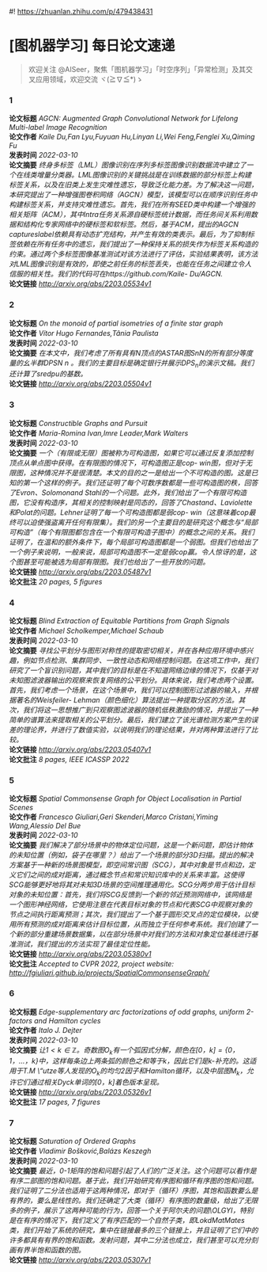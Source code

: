 #! https://zhuanlan.zhihu.com/p/479438431

[图机器学习] 每日论文速递
==============
  
> 欢迎关注 @AISeer，聚焦「图机器学习」「时空序列」「异常检测」及其交叉应用领域，欢迎交流 ヾ(≧∇≦*)ゝ
### 1
  
**论文标题** *AGCN: Augmented Graph Convolutional Network for Lifelong Multi-label
  Image Recognition*  
**论文作者** *Kaile Du,Fan Lyu,Fuyuan Hu,Linyan Li,Wei Feng,Fenglei Xu,Qiming Fu*  
**发表时间** *2022-03-10*  
**论文摘要** *终身多标签（LML）图像识别在序列多标签图像识别数据流中建立了一个在线类增量分类器。LML图像识别的关键挑战是在训练数据的部分标签上构建标签关系，以及在旧类上发生灾难性遗忘，导致泛化能力差。为了解决这一问题，本研究提出了一种增强图卷积网络（AGCN）模型，该模型可以在顺序识别任务中构建标签关系，并支持灾难性遗忘。首先，我们在所有SEED类中构建一个增强的相关矩阵（ACM），其中Intra任务关系源自硬标签统计数据，而任务间关系利用数据和结构化专家网络中的硬标签和软标签。然后，基于ACM，提出的AGCN captureslabel依赖具有动态扩充结构，并产生有效的类表示。最后，为了抑制标签依赖在所有任务中的遗忘，我们提出了一种保持关系的损失作为标签关系构造的约束。通过两个多标签图像基准测试对该方法进行了评估，实验结果表明，该方法对LML图像识别是有效的，即使之前任务的标签丢失，也能在任务之间建立令人信服的相关性。我们的代码可在https://github.com/Kaile-
Du/AGCN.*  
**论文链接** *http://arxiv.org/abs/2203.05534v1*
### 2
  
**论文标题** *On the monoid of partial isometries of a finite star graph*  
**论文作者** *Vítor Hugo Fernandes,Tânia Paulista*  
**发表时间** *2022-03-10*  
**论文摘要** *在本文中，我们考虑了所有具有$N$顶点的ASTAR图$SnN$的所有部分等度量的幺半群DPSN n 。我们的主要目标是确定银行并展示$DPS_n$的演示文稿。我们还计算了$sredpu$的基数。*  
**论文链接** *http://arxiv.org/abs/2203.05504v1*
### 3
  
**论文标题** *Constructible Graphs and Pursuit*  
**论文作者** *Maria-Romina Ivan,Imre Leader,Mark Walters*  
**发表时间** *2022-03-10*  
**论文摘要** *一个（有限或无限）图被称为可构造图，如果它可以通过反复添加控制顶点从单点图中获得。在有限图的情况下，可构造图正是cop-
win图，但对于无限图，这种情况并不是很清楚。本文的目的之一是给出一个不可构造的图。这是已知的第一个这样的例子。我们还证明了每个可数序数都是一些可构造图的秩，回答了Evron、Solomonand 
Stahl的一个问题。此外，我们给出了一个有限可构造图，它没有构造序，其相关的控制映射是同态的，回答了Chastand、Laviolette和Polat的问题。Lehner证明了每一个可构造图都是弱cop-
win（这意味着cop最终可以迫使强盗离开任何有限集）。我们的另一个主要目的是研究这个概念与“局部可构造”（每个有限图都包含在一个有限可构造子图中）的概念之间的关系。我们证明了，在温和的额外条件下，每个局部可构造图都是一个弱图。但我们也给出了一个例子来说明，一般来说，局部可构造图不一定是弱cop赢。令人惊讶的是，这个图甚至可能被选为局部有限图。我们也给出了一些开放的问题。*  
**论文链接** *http://arxiv.org/abs/2203.05487v1*  
**论文批注** *20 pages, 5 figures*
### 4
  
**论文标题** *Blind Extraction of Equitable Partitions from Graph Signals*  
**论文作者** *Michael Scholkemper,Michael Schaub*  
**发表时间** *2022-03-10*  
**论文摘要** *寻找公平划分与图形对称性的提取密切相关，并在各种应用环境中感兴趣，例如节点检测、集群同步、一致性动态和网络控制问题。在这项工作中，我们研究了一个盲识别问题，其中我们的目标是在不知道网络边缘的情况下，仅基于对未知图滤波器输出的观察来恢复网络的公平划分。具体来说，我们考虑两个设置。首先，我们考虑一个场景，在这个场景中，我们可以控制图形过滤器的输入，并根据著名的Weisfeiler-
Lehman（颜色细化）算法提出一种提取分区的方法。其次，我们将这一思想推广到只观察图滤波器的随机低秩激励的情况，并提出了一种简单的谱算法来提取相关的公平划分。最后，我们建立了该光谱检测方案产生的误差的理论界，并进行了数值实验，以说明我们的理论结果，并对两种算法进行了比较。*  
**论文链接** *http://arxiv.org/abs/2203.05407v1*  
**论文批注** *8 pages, IEEE ICASSP 2022*
### 5
  
**论文标题** *Spatial Commonsense Graph for Object Localisation in Partial Scenes*  
**论文作者** *Francesco Giuliari,Geri Skenderi,Marco Cristani,Yiming Wang,Alessio Del Bue*  
**发表时间** *2022-03-10*  
**论文摘要** *我们解决了部分场景中的物体定位问题，这是一个新问题，即估计物体的未知位置（例如，袋子在哪里？）给出了一个场景的部分3D扫描。提出的解决方案基于一种新的场景图模型，即空间常识图（SCG），其中对象是节点和边，定义它们之间的成对距离，通过概念节点和常识知识库中的关系来丰富。这使得SCG能够更好地将其对未知3D场景的空间推理通用化。SCG分两步用于估计目标对象的未知位置：首先，我们将SCG反馈到一个新的邻近预测网络中，该网络是一个图形神经网络，它使用注意在代表目标对象的节点和代表SCG中观察对象的节点之间执行距离预测；其次，我们提出了一个基于圆形交叉点的定位模块，以使用所有预测的成对距离来估计目标位置，从而独立于任何参考系统。我们创建了一个新的部分重建场景数据集，以在部分场景中对我们的方法和对象定位基线进行基准测试，我们提出的方法实现了最佳定位性能。*  
**论文链接** *http://arxiv.org/abs/2203.05380v1*  
**论文批注** *Accepted to CVPR 2022, project website:
  http://fgiuliari.github.io/projects/SpatialCommonsenseGraph/*
### 6
  
**论文标题** *Edge-supplementary arc factorizations of odd graphs, uniform 2-factors
  and Hamilton cycles*  
**论文作者** *Italo J. Dejter*  
**发表时间** *2022-03-10*  
**论文摘要** *让$1<k\in\mathbb{Z}$。奇数图$O_k$有一个弧因式分解，颜色在$[0，k]=\{0，1，\ldots，k\}$中，这样每条边上两条弧的颜色之和等于$k$，因此它们是$k$-补充的。这适用于T.M 
\“utze等人发现的$O_k$的均匀2因子和Hamilton循环，以及中层图$M_k$，允许它们通过相关Dyck单词的$[0，k]$着色版本呈现。*  
**论文链接** *http://arxiv.org/abs/2203.05326v1*  
**论文批注** *17 pages, 7 figures*
### 7
  
**论文标题** *Saturation of Ordered Graphs*  
**论文作者** *Vladimir Bošković,Balázs Keszegh*  
**发表时间** *2022-03-10*  
**论文摘要** *最近，$0$-$1$矩阵的饱和问题引起了人们的广泛关注。这个问题可以看作是有序二部图的饱和问题。基于此，我们开始研究有序图和循环有序图的饱和问题。我们证明了二分法也适用于这两种情况，即对于（循环）序图，其饱和函数要么是有界的，要么是线性的。我们还确定了大类（循环）有序图的数量级，给出了无限多的例子，展示了这两种可能的行为，回答一个关于阿尔夫的问题\OLGYI，特别是在有序的情况下，我们定义了有序匹配的一个自然子类，即LokdMatMates类，我们开始了系统的研究，集中在链接最多的三个链接上，并且证明了它们中的许多都具有有界的饱和函数。发射问题，其中二分法也成立，我们甚至可以充分刻画有界半饱和函数的图。*  
**论文链接** *http://arxiv.org/abs/2203.05307v1*
